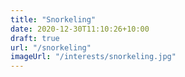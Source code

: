 ```yaml
---
title: "Snorkeling"
date: 2020-12-30T11:10:26+10:00
draft: true
url: "/snorkeling"
imageUrl: "/interests/snorkeling.jpg"
---
```

